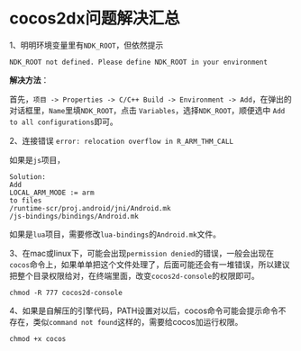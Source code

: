 cocos2dx问题解决汇总
===

1、明明环境变量里有`NDK_ROOT`，但依然提示

```
NDK_ROOT not defined. Please define NDK_ROOT in your environment
```

**解决方法**：

首先，`项目 -> Properties -> C/C++ Build -> Environment -> Add`，在弹出的对话框里，`Name`里填`NDK_ROOT`，点击 `Variables`，选择`NDK_ROOT`，顺便选中 `Add to all configurations`即可。

2、连接错误 `error: relocation overflow in R_ARM_THM_CALL`

如果是`js`项目，
```
Solution: 
Add 
LOCAL_ARM_MODE := arm
to files
/runtime-scr/proj.android/jni/Android.mk 
/js-bindings/bindings/Android.mk
```
如果是`lua`项目，需要修改`lua-bindings`的`Android.mk`文件。

3、在mac或linux下，可能会出现`permission denied`的错误，一般会出现在`cocos`命令上，如果单单把这个文件处理了，后面可能还会有一堆错误，所以建议把整个目录权限给对，在终端里面，改变`cocos2d-console`的权限即可。

```
chmod -R 777 cocos2d-console
```

4、如果是自解压的引擎代码，PATH设置对以后，cocos命令可能会提示命令不存在，类似`command not found`这样的，需要给cocos加运行权限。
```
chmod +x cocos
```

